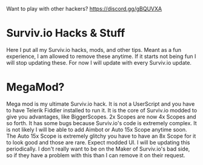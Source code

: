 Want to play with other hackers? https://discord.gg/gBQUVXA

# Surviv.io Hacks & Stuff
Here I put all my Surviv.io hacks, mods, and other tips. Meant as a fun experience, I am allowed to remove these anytime. If it starts not being fun I will stop updating these. For now I will update with every Surviv.io update.

# MegaMod?
Mega mod is my ultimate Surviv.io hack. It is not a UserScript and you have to have Telerik Fiddler installed to run it. It is the core of Surviv.io modded to give you advantages, like BiggerScopes. 2x Scopes are now 4x Scopes and so forth. It has some bugs because Surviv.io's code is extremely complex. It is not likely I will be able to add Aimbot or Auto 15x Scope anytime soon. The Auto 15x Scope is extremely glitchy you have to have an 8x Scope for it to look good and those are rare. Expect modded UI. I will be updating this periodically. I don't really want to be on the Maker of Surviv.io's bad side, so if they have a problem with this than I can remove it on their request.

